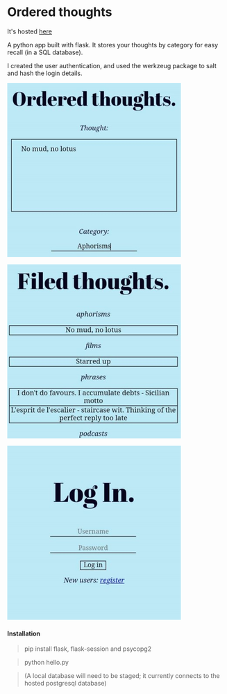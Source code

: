 Ordered thoughts
=================

It's hosted [here](http://orderedthoughts.herokuapp.com)

A python app built with flask. It stores your thoughts by category for easy recall (in a SQL database).

I created the user authentication, and used the werkzeug package to salt and hash the login details.

![img1]

![img2]

![img3]

[img1]: https://github.com/ckpantelides/ordered-thoughts/blob/images/ordered-crop1.jpg
[img2]: https://github.com/ckpantelides/ordered-thoughts/blob/images/ordered-crop2.jpg
[img3]: https://github.com/ckpantelides/ordered-thoughts/blob/images/ordered-crop3.jpg

#### Installation

> pip install flask, flask-session and psycopg2

> python hello.py

> (A local database will need to be staged; it currently connects to the hosted postgresql database)
